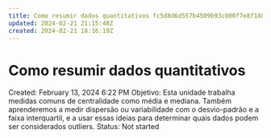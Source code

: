 ```yaml
---
title: Como resumir dados quantitativos fc5d8d6d557b4509b93c000f7e8f188a
updated: 2024-02-21 21:15:48Z
created: 2024-02-21 18:16:19Z
---
```


# Como resumir dados quantitativos

Created: February 13, 2024 6:22 PM
Objetivo: Esta unidade trabalha medidas comuns de centralidade como média e mediana. Também aprenderemos a medir dispersão ou variabilidade com o desvio-padrão e a faixa interquartil, e a usar essas ideias para determinar quais dados podem ser considerados outliers.
Status: Not started